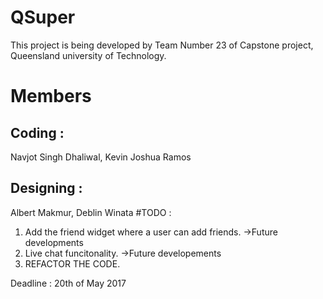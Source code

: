 # QSuper
This project is being developed by Team Number 23 of Capstone project, Queensland university of Technology.
# Members
## Coding :
Navjot Singh Dhaliwal, Kevin Joshua Ramos <br />
## Designing :
Albert Makmur, Deblin Winata
#TODO :
1. Add the friend widget where a user can add friends. ->Future developments
2. Live chat funcitonality. ->Future developements
3. REFACTOR THE CODE.

Deadline : 20th of May 2017

